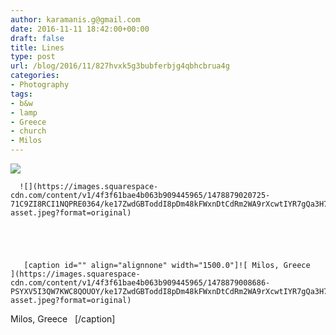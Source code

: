 ```yaml
---
author: karamanis.g@gmail.com
date: 2016-11-11 18:42:00+00:00
draft: false
title: Lines
type: post
url: /blog/2016/11/827hvxk5g3bubferbjg4qbhcbrua4g
categories:
- Photography
tags:
- b&w
- lamp
- Greece
- church
- Milos
---
```


![](https://images.squarespace-cdn.com/content/v1/4f3f61bae4b063b909445965/1478879038064-JOUJNMQ8E3HPAIDP987I/ke17ZwdGBToddI8pDm48kFWxnDtCdRm2WA9rXcwtIYR7gQa3H78H3Y0txjaiv_0fDoOvxcdMmMKkDsyUqMSsMWxHk725yiiHCCLfrh8O1z5QPOohDIaIeljMHgDF5CVlOqpeNLcJ80NK65_fV7S1UcTSrQkGwCGRqSxozz07hWZrYGYYH8sg4qn8Lpf9k1pYMHPsat2_S1jaQY3SwdyaXg/image-asset.jpeg?format=original)

  


  
      ![](https://images.squarespace-cdn.com/content/v1/4f3f61bae4b063b909445965/1478879020725-71C9ZI8RCI1NQPRE0364/ke17ZwdGBToddI8pDm48kFWxnDtCdRm2WA9rXcwtIYR7gQa3H78H3Y0txjaiv_0fDoOvxcdMmMKkDsyUqMSsMWxHk725yiiHCCLfrh8O1z5QPOohDIaIeljMHgDF5CVlOqpeNLcJ80NK65_fV7S1UcTSrQkGwCGRqSxozz07hWZrYGYYH8sg4qn8Lpf9k1pYMHPsat2_S1jaQY3SwdyaXg/image-asset.jpeg?format=original)

  


  
       [caption id="" align="alignnone" width="1500.0"]![ Milos, Greece   ](https://images.squarespace-cdn.com/content/v1/4f3f61bae4b063b909445965/1478879008686-PSYXV5I3QW7KWC8QOUOY/ke17ZwdGBToddI8pDm48kFWxnDtCdRm2WA9rXcwtIYR7gQa3H78H3Y0txjaiv_0fDoOvxcdMmMKkDsyUqMSsMWxHk725yiiHCCLfrh8O1z5QPOohDIaIeljMHgDF5CVlOqpeNLcJ80NK65_fV7S1UcTSrQkGwCGRqSxozz07hWZrYGYYH8sg4qn8Lpf9k1pYMHPsat2_S1jaQY3SwdyaXg/image-asset.jpeg?format=original)
 Milos, Greece   [/caption]
